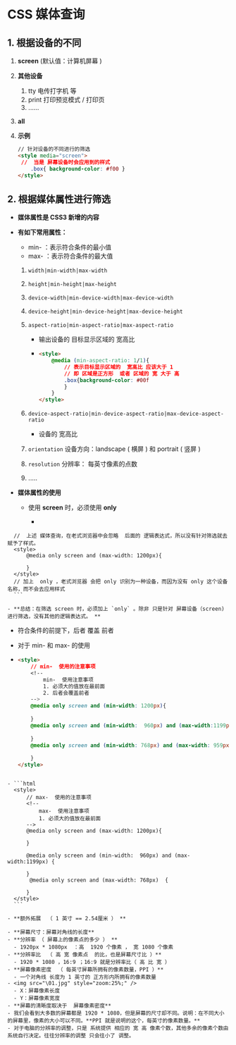 # 	CSS 媒体查询

## 1. 根据设备的不同

1. **screen**  (默认值：计算机屏幕  )

2. **其他设备**

   1. tty    		电传打字机 等
   2. print         打印预览模式 / 打印页
   3. ......

3. **all**

4. **示例**

   ```html
   // 针对设备的不同进行的筛选
   <style media="screen">
   	//  当是 屏幕设备时会应用到的样式
       .box{ background-color: #f00 }
   </style>
   ```

## 2. 根据媒体属性进行筛选

- **媒体属性是 CSS3 新增的内容**

- **有如下常用属性：**

  - min- ：表示符合条件的最小值
  - max- ：表示符合条件的最大值

  1. `width|min-width|max-width`

  2. `height|min-height|max-height`

  3. `device-width|min-device-width|max-device-width`

  4. `device-height|min-device-height|max-device-height`

  5. `aspect-ratio|min-aspect-ratio|max-aspect-ratio`

     - 输出设备的 目标显示区域的 宽高比

     - ```html
       <style>
           @media (min-aspect-ratio: 1/1){
               // 表示目标显示区域的  宽高比 应该大于 1
               // 即 区域是正方形  或者 区域的 宽 大于 高
               .box{background-color: #00f 
               }
           }
       </style>
       ```

  6. `device-aspect-ratio|min-device-aspect-ratio|max-device-aspect-ratio`

     - 设备的 宽高比

  7. `orientation`  设备方向：landscape ( 横屏 )  和  portrait ( 竖屏 )

  8. `resolution`  分辨率： 每英寸像素的点数

  9. ..... 

- **媒体属性的使用**

  - 使用 **screen**  时，必须使用  **only** 

    - ```html
<style>
          @media screen and (max-width: 1200px){
          
          }
    </style>
      //  上述 媒体查询，在老式浏览器中会忽略  后面的 逻辑表达式，所以没有针对筛选就去赋予了样式。
      <style>
          @media only screen and (max-width: 1200px){
              
          }
      </style>
      // 加上  only ，老式浏览器 会把 only 识别为一种设备，而因为没有 only 这个设备名称，而不会去应用样式
      ```
      
    - **总结：在筛选 screen 时，必须加上 `only` 。除非 只是针对 屏幕设备（screen)  进行筛选，没有其他的逻辑表达式。 **
    
  - 符合条件的前提下，后者  覆盖 前者
  
  - 对于  min-   和  max-  的使用

  - ```html
    <style>
        // min-  使用的注意事项
        <!--
        	min-  使用注意事项
        	1. 必须大的值放在最前面
        	2. 后者会覆盖前者
        -->
        @media only screen and (min-width: 1200px){
            
        }
        @media only screen and (min-width:	960px) and (max-width:1199px) {
            
        }
        @media only screen and (min-width: 768px) and (max-width: 959px) {
            
        }
    </style>
  ```
  
  - ```html
    <style>
        // max-  使用的注意事项
        <!--
        	max-  使用注意事项
        	1. 必须大的值放在最前面
        -->
        @media only screen and (max-width: 1200px){
            
        }
    
        @media only screen and (min-width:	960px) and (max-width:1199px) {
            
        }
    	 @media only screen and (max-width: 768px)  {
            
        }
    </style>
    ```
  
- **额外拓展  （ 1 英寸 == 2.54厘米 ） **

  - **屏幕尺寸：屏幕对角线的长度**
  - **分辨率 （ 屏幕上的像素点的多少 ） **
    - 1920px * 1080px  ：高  1920 个像素 ， 宽 1080 个像素
  - **分辨率比  （ 高 宽 像素点  的比，也是屏幕尺寸比 ）**
    - 1920 * 1080 ，16:9 ；16:9 就是分辨率比（ 高 比 宽 ）
  - **屏幕像素密度  （ 每英寸屏幕所拥有的像素数量，PPI ）**
    - 一个对角线 长度为 1 英寸的 正方形内所拥有的像素数量
  - <img src="\01.jpg" style="zoom:25%;" />
    - X：屏幕像素长度
    - Y：屏幕像素宽度
  - **屏幕的清晰度取决于  屏幕像素密度**
  - 我们会看到大多数的屏幕都是 1920 * 1080，但是屏幕的尺寸却不同。说明：在不同大小的屏幕里，像素的大小可以不同。**PPI 就是说明的这个，每英寸的像素数量。**
  - 对于电脑的分辨率的调整，只是 系统提供 相应的 宽 高 像素个数，其他多余的像素个数由系统自行决定。往往分辨率的调整 只会往小了 调整。